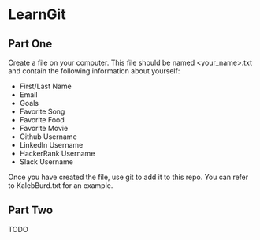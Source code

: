 <h1>LearnGit</h1>

<h2>Part One</h2>

Create a file on your computer. This file should be named <your_name>.txt and contain the following information about yourself:

<ul>
  <li>First/Last Name</li>
  <li>Email</li>
  <li>Goals</li>
  <li>Favorite Song</li>
  <li>Favorite Food</li>
  <li>Favorite Movie</li>
  <li>Github Username</li>
  <li>LinkedIn Username</li>
  <li>HackerRank Username</li>
  <li>Slack Username</li>
</ul>

Once you have created the file, use git to add it to this repo. You can refer to KalebBurd.txt for an example. 

<h2>Part Two</h2>
TODO
